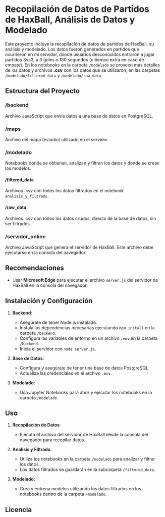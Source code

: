 # Recopilación de Datos de Partidos de HaxBall, Análisis de Datos y Modelado

Este proyecto incluye la recopilación de datos de partidos de HaxBall, su análisis y modelado. 
Los datos fueron generados en partidos que ocurrieron en mi servidor, donde usuarios desconocidos entraron a jugar partidos 3vs3, a 3 goles o 180 segundos (o tiempo extra en caso de empate).
En los notebooks en la carpeta `/modelado` se proveen mas detalles de los datos y archivos **.csv** con los datos que se utilizaron, en las carpetas `/modelado/filtered_data` y `/modelado/raw_data`.

## Estructura del Proyecto

### /backend
Archivo JavaScript que envía datos a una base de datos en PostgreSQL.

### /maps
Archivo del mapa (estadio) utilizado en el servidor.

### /modelado
Notebooks donde se obtienen, analizan y filtran los datos y donde se crean los modelos.

#### /filtered_data
Archivos .csv con todos los datos filtrados en el notebook `analisis_y_filtrado`.

#### /raw_data
Archivos .csv con todos los datos crudos, directo de la base de datos, sin ser filtrados.

### /servidor_online
Archivo JavaScript que genera el servidor de HaxBall. Este archivo debe ejecutarse en la consola del navegador.

## Recomendaciones

- Usar **Microsoft Edge** para ejecutar el archivo `server.js` del servidor de HaxBall en la consola del navegador.

## Instalación y Configuración

1. **Backend**:
   - Asegúrate de tener Node.js instalado.
   - Instala las dependencias necesarias ejecutando `npm install` en la carpeta `/backend`.
   - Configura las variables de entorno en un archivo `.env` en la carpeta `/backend`.
   - Inicia el servidor con `node server.js`.

2. **Base de Datos**:
   - Configura y asegúrate de tener una base de datos PostgreSQL.
   - Actualiza las credenciales en el archivo `.env`.

3. **Modelado**:
   - Usa Jupyter Notebooks para abrir y ejecutar los notebooks en la carpeta `/modelado`.

## Uso

1. **Recopilación de Datos**:
   - Ejecuta el archivo del servidor de HaxBall desde la consola del navegador para recopilar datos.
   
2. **Análisis y Filtrado**:
   - Utiliza los notebooks en la carpeta `/modelado` para analizar y filtrar los datos.
   - Los datos filtrados se guardarán en la subcarpeta `/filtered_data`.

3. **Modelado**:
   - Crea y entrena modelos utilizando los datos filtrados en los notebooks dentro de la carpeta `/modelado`.

## Licencia
